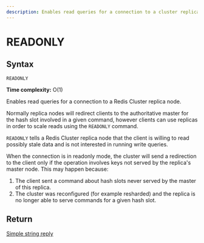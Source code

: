 ```yaml
---
description: Enables read queries for a connection to a cluster replica node
---
```


# READONLY

## Syntax

    READONLY 

**Time complexity:** O(1)

Enables read queries for a connection to a Redis Cluster replica node. 

Normally replica nodes will redirect clients to the authoritative master for
the hash slot involved in a given command, however clients can use replicas
in order to scale reads using the `READONLY` command.

`READONLY` tells a Redis Cluster replica node that the client is willing to
read possibly stale data and is not interested in running write queries.

When the connection is in readonly mode, the cluster will send a redirection
to the client only if the operation involves keys not served by the replica's
master node. This may happen because:

1. The client sent a command about hash slots never served by the master of this replica.
2. The cluster was reconfigured (for example resharded) and the replica is no longer able to serve commands for a given hash slot.

## Return

[Simple string reply](https://redis.io/docs/reference/protocol-spec#resp-simple-strings)
